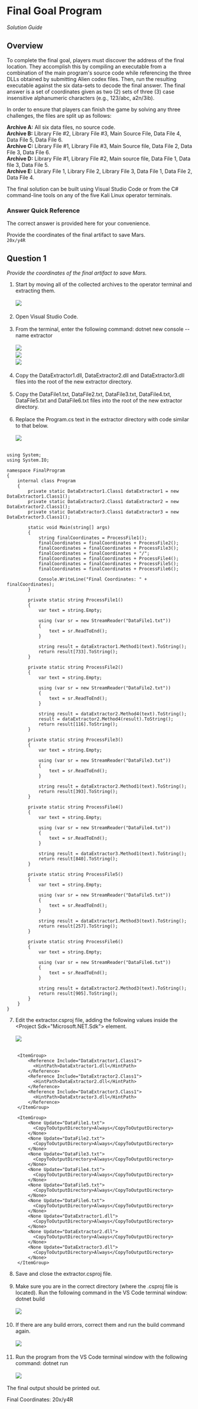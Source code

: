 # Final Goal Program

_Solution Guide_

## Overview

To complete the final goal, players must discover the address of the final location. They accomplish this by compiling an executable from a combination of the main program's source code while referencing the three DLLs obtained by submitting Alien codex files. Then, run the resulting executable against the six data-sets to decode the final answer. The final answer is a set of coordinates given as two (2) sets of three (3) case insensitive alphanumeric characters (e.g., 123/abc, a2n/3ib).

In order to ensure that players can finish the game by solving any three challenges, the files are split up as follows:

**Archive A:** All six data files, no source code.  
**Archive B:** Library File #2, Library File #3, Main Source File, Data File 4, Data File 5, Data File 6.  
**Archive C:** Library File #1, Library File #3, Main Source file, Data File 2, Data File 3, Data File 6.  
**Archive D:** Library File #1, Library File #2, Main source file, Data File 1, Data file 3, Data File 5.  
**Archive E:** Library File 1, Library File 2, Library File 3, Data File 1, Data File 2, Data File 4.  

The final solution can be built using Visual Studio Code or from the C# command-line tools on any of the five Kali Linux operator terminals.

### Answer Quick Reference

The correct answer is provided here for your convenience.

Provide the coordinates of the final artifact to save Mars.   
`20x/y4R`

## Question 1

_Provide the coordinates of the final artifact to save Mars._

1. Start by moving all of the collected archives to the operator terminal and extracting them.<br /><br />
<img src="img/final-goal-1.PNG" /><br /><br />
2. Open Visual Studio Code.<br /><br />
3. From the terminal, enter the following command: dotnet new console --name extractor<br /><br />
<img src="img/final-goal-2.PNG" /><br />
<img src="img/final-goal-3.PNG" /><br />
<img src="img/final-goal-4.PNG" /><br /><br />
4. Copy the DataExtractor1.dll, DataExtractor2.dll and DataExtractor3.dll files into the root of the new extractor directory.<br /><br />
5. Copy the DataFile1.txt, DataFile2.txt, DataFile3.txt, DataFile4.txt, DataFile5.txt and DataFile6.txt files into the root of the new extractor directory.<br /><br />
6. Replace the Program.cs  text in the extractor directory with code similar to that below.<br /><br />
<img src="img/final-goal-5.PNG" /><br />

<pre><code>
using System;
using System.IO;

namespace FinalProgram
{
    internal class Program
    {
        private static DataExtractor1.Class1 dataExtractor1 = new DataExtractor1.Class1();
        private static DataExtractor2.Class1 dataExtractor2 = new DataExtractor2.Class1();
        private static DataExtractor3.Class1 dataExtractor3 = new DataExtractor3.Class1();

        static void Main(string[] args)
        {
            string finalCoordinates = ProcessFile1();
            finalCoordinates = finalCoordinates + ProcessFile2();
            finalCoordinates = finalCoordinates + ProcessFile3();
            finalCoordinates = finalCoordinates + "/";
            finalCoordinates = finalCoordinates + ProcessFile4();
            finalCoordinates = finalCoordinates + ProcessFile5();
            finalCoordinates = finalCoordinates + ProcessFile6();

            Console.WriteLine("Final Coordinates: " + finalCoordinates);
        }

        private static string ProcessFile1()
        {
            var text = string.Empty;

            using (var sr = new StreamReader("DataFile1.txt"))
            {
                text = sr.ReadToEnd();
            }

            string result = dataExtractor1.Method1(text).ToString();
            return result[733].ToString();
        }

        private static string ProcessFile2()
        {
            var text = string.Empty;

            using (var sr = new StreamReader("DataFile2.txt"))
            {
                text = sr.ReadToEnd();
            }

            string result = dataExtractor2.Method4(text).ToString();
            result = dataExtractor2.Method4(result).ToString();
            return result[116].ToString();
        }

        private static string ProcessFile3()
        {
            var text = string.Empty;

            using (var sr = new StreamReader("DataFile3.txt"))
            {
                text = sr.ReadToEnd();
            }

            string result = dataExtractor2.Method1(text).ToString();
            return result[393].ToString();
        }

        private static string ProcessFile4()
        {
            var text = string.Empty;

            using (var sr = new StreamReader("DataFile4.txt"))
            {
                text = sr.ReadToEnd();
            }

            string result = dataExtractor3.Method1(text).ToString();
            return result[840].ToString();
        }

        private static string ProcessFile5()
        {
            var text = string.Empty;

            using (var sr = new StreamReader("DataFile5.txt"))
            {
                text = sr.ReadToEnd();
            }

            string result = dataExtractor1.Method3(text).ToString();
            return result[257].ToString();
        }

        private static string ProcessFile6()
        {
            var text = string.Empty;

            using (var sr = new StreamReader("DataFile6.txt"))
            {
                text = sr.ReadToEnd();
            }

            string result = dataExtractor2.Method3(text).ToString();
            return result[905].ToString();
        }
    }
}
</code></pre>

7. Edit the extractor.csproj file, adding the following values inside the &lt;Project Sdk="Microsoft.NET.Sdk"&gt; element.<br /><br />
<img src="img/final-goal-6.PNG" /><br />

<pre><code>
    &lt;ItemGroup&gt;
        &lt;Reference Include="DataExtractor1.Class1"&gt;
          &lt;HintPath&gt;DataExtractor1.dll&lt;/HintPath&gt;
        &lt;/Reference&gt;
        &lt;Reference Include="DataExtractor2.Class1"&gt;
          &lt;HintPath&gt;DataExtractor2.dll&lt;/HintPath&gt;
        &lt;/Reference&gt;
        &lt;Reference Include="DataExtractor3.Class1"&gt;
          &lt;HintPath&gt;DataExtractor3.dll&lt;/HintPath&gt;
        &lt;/Reference&gt;
    &lt;/ItemGroup&gt;

    &lt;ItemGroup&gt;
        &lt;None Update="DataFile1.txt"&gt;
          &lt;CopyToOutputDirectory&gt;Always&lt;/CopyToOutputDirectory&gt;
        &lt;/None&gt;
        &lt;None Update="DataFile2.txt"&gt;
          &lt;CopyToOutputDirectory&gt;Always&lt;/CopyToOutputDirectory&gt;
        &lt;/None&gt;
        &lt;None Update="DataFile3.txt"&gt;
          &lt;CopyToOutputDirectory&gt;Always&lt;/CopyToOutputDirectory&gt;
        &lt;/None&gt;
        &lt;None Update="DataFile4.txt"&gt;
          &lt;CopyToOutputDirectory&gt;Always&lt;/CopyToOutputDirectory&gt;
        &lt;/None&gt;
        &lt;None Update="DataFile5.txt"&gt;
          &lt;CopyToOutputDirectory&gt;Always&lt;/CopyToOutputDirectory&gt;
        &lt;/None&gt;
        &lt;None Update="DataFile6.txt"&gt;
          &lt;CopyToOutputDirectory&gt;Always&lt;/CopyToOutputDirectory&gt;
        &lt;/None&gt;
        &lt;None Update="DataExtractor1.dll"&gt;
          &lt;CopyToOutputDirectory&gt;Always&lt;/CopyToOutputDirectory&gt;
        &lt;/None&gt;
        &lt;None Update="DataExtractor2.dll"&gt;
          &lt;CopyToOutputDirectory&gt;Always&lt;/CopyToOutputDirectory&gt;
        &lt;/None&gt;
        &lt;None Update="DataExtractor3.dll"&gt;
          &lt;CopyToOutputDirectory&gt;Always&lt;/CopyToOutputDirectory&gt;
        &lt;/None&gt;
    &lt;/ItemGroup&gt;
</code></pre>

8. Save and close the extractor.csproj file.<br /><br />
9. Make sure you are in the correct directory (where the .csproj file is located). Run the following command in the VS Code terminal window: dotnet build  <br /><br />
<img src="img/final-goal-7.PNG" /><br /><br />
10. If there are any build errors, correct them and run the build command again.<br /><br />
<img src="img/final-goal-8.PNG" /><br /><br />
11. Run the program from the VS Code terminal window with the following command: dotnet run<br /><br />
<img src="img/final-goal-9.PNG" /><br />

The final output should be printed out.  

Final Coordinates: 20x/y4R
